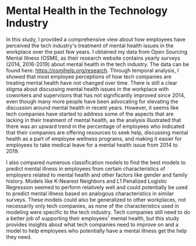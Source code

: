 # Mental Health in the Technology Industry
In this study, I provided a comprehensive view about how employees have perceived the tech industry's treatment of mental health issues in the workplace over the past few years. I obtained my data from Open Sourcing Mental Illness (OSMI), as their research website contains yearly surveys (2014, 2016-2019) about mental health in the tech industry. The data can be found here: https://osmihelp.org/research. Through temporal analysis, I showed that most employee perceptions of how tech companies are treating mental health have not changed over time. There is still a clear stigma about discussing mental health issues in the workplace with coworkers and supervisors that has not significantly improved since 2014, even though many more people have been advocating for elevating the discussion around mental health in recent years. However, it seems like tech companies have started to address some of the aspects that are lacking in their treatment of mental health, as the analysis illustrated that there was an upward trend in the percentage of employees who indicated that their companies are offering resources to seek help, discussing mental health as a part of employee wellness programs, and making it easier for employees to take medical leave for a mental health issue from 2014 to 2019. 

I also compared numerous classification models to find the best models to predict mental illness in employees from certain characteristics of employers related to mental health and other factors like gender and family history. Models like K-Nearest Neighbors and L1 Penalized Logistic Regression seemed to perform relatively well and could potentially be used to predict mental illness based on analogous characteristics in similar surveys. These models could also be generalized to other workplaces, not necessarily only tech companies, as none of the characteristics used in modeling were specific to the tech industry. Tech companies still need to do a better job of supporting their employees' mental health, but this study provides insights about what tech companies need to improve on and a model to help employees who potentially have a mental illness get the help they need.
